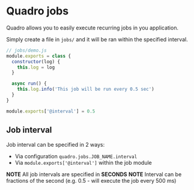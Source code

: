# Quadro jobs

Quadro allows you to easily execute recurring jobs in you application.

Simply create a file in `jobs/` and it will be ran within the specified interval.

```js
// jobs/demo.js
module.exports = class {
  constructor(log) {
    this.log = log
  }

  async run() {
    this.log.info('This job will be run every 0.5 sec')
  }
}

module.exports['@interval'] = 0.5
```

## Job interval

Job interval can be specified in 2 ways:

- Via configuration `quadro.jobs.JOB_NAME.interval`
- Via ```module.exports['@interval']``` within the job module

**NOTE** All job intervals are specified in **SECONDS**
**NOTE** Interval can be fractions of the second
(e.g. 0.5 - will execute the job every 500 ms)
